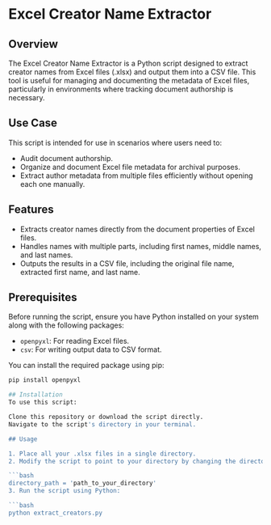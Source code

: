# Excel Creator Name Extractor

## Overview
The Excel Creator Name Extractor is a Python script designed to extract creator names from Excel files (.xlsx) and output them into a CSV file. This tool is useful for managing and documenting the metadata of Excel files, particularly in environments where tracking document authorship is necessary.

## Use Case
This script is intended for use in scenarios where users need to:
- Audit document authorship.
- Organize and document Excel file metadata for archival purposes.
- Extract author metadata from multiple files efficiently without opening each one manually.

## Features
- Extracts creator names directly from the document properties of Excel files.
- Handles names with multiple parts, including first names, middle names, and last names.
- Outputs the results in a CSV file, including the original file name, extracted first name, and last name.

## Prerequisites
Before running the script, ensure you have Python installed on your system along with the following packages:
- `openpyxl`: For reading Excel files.
- `csv`: For writing output data to CSV format.

You can install the required package using pip:

```bash
pip install openpyxl

## Installation
To use this script:

Clone this repository or download the script directly.
Navigate to the script's directory in your terminal.

## Usage

1. Place all your .xlsx files in a single directory.
2. Modify the script to point to your directory by changing the directory_path variable to the path of your directory containing the Excel files:

```bash
directory_path = 'path_to_your_directory'
3. Run the script using Python:

```bash
python extract_creators.py
